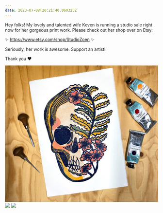 ```yaml
---
date: 2023-07-08T20:21:40.060323Z
---
```

Hey folks! My lovely and talented wife Keven is running a studio sale right now for her gorgeous print work. Please check out her shop over on Etsy: 

✨ https://www.etsy.com/shop/StudioZoen ✨

Seriously, her work is awesome. Support an artist! 

Thank you ❤️

![](/media/il_1588xN.4248032053_ama1.jpg)
![](/media/il_1588xN.4295265351_93e5.jpg.avif)
![](/media/il_1588xN.4586323980_hmqa.jpg.avif)
